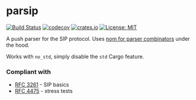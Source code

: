 # parsip

[![Build Status](https://travis-ci.org/kamarkiewicz/parsip.svg?branch=master)](https://travis-ci.org/kamarkiewicz/parsip)
[![codecov](https://codecov.io/gh/kamarkiewicz/parsip/branch/master/graph/badge.svg)](https://codecov.io/gh/kamarkiewicz/parsip)
[![crates.io](https://img.shields.io/crates/v/parsip.svg?maxAge=2592000)](https://crates.io/crates/parsip)
[![License: MIT](https://img.shields.io/badge/License-MIT-yellow.svg)](https://opensource.org/licenses/MIT)

A push parser for the SIP protocol.
Uses [nom for parser combinators](https://github.com/Geal/nom/) under the hood.

Works with `no_std`, simply disable the `std` Cargo feature.

### Compliant with

  - [RFC 3261](https://tools.ietf.org/html/rfc3261) - SIP basics
  - [RFC 4475](https://tools.ietf.org/html/rfc4475) - stress tests
